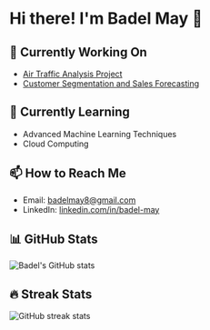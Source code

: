 # Hi there! I'm Badel May 👋

## 🔭 Currently Working On
- [Air Traffic Analysis Project](https://github.com/badelmay/air-traffic-analysis)
- [Customer Segmentation and Sales Forecasting](https://github.com/badelmay/customer-segmentation-sales-forecasting)

## 🌱 Currently Learning
- Advanced Machine Learning Techniques
- Cloud Computing

## 📫 How to Reach Me
- Email: [badelmay8@gmail.com](mailto:badelmay8@gmail.com)
- LinkedIn: [linkedin.com/in/badel-may](https://linkedin.com/in/badel-may)

## 📊 GitHub Stats
![Badel's GitHub stats](https://github-readme-stats.vercel.app/api?username=badelmay&show_icons=true&hide_title=true&count_private=true&hide=prs&theme=radical)

## 🔥 Streak Stats
![GitHub streak stats](https://github-readme-streak-stats.herokuapp.com/?user=badelmay&theme=radical)
